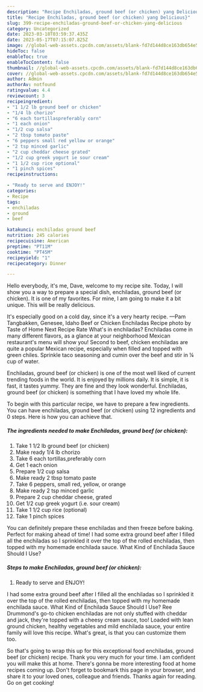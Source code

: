 ```yaml
---
description: "Recipe Enchiladas, ground beef (or chicken) yang Delicious}"
title: "Recipe Enchiladas, ground beef (or chicken) yang Delicious}"
slug: 399-recipe-enchiladas-ground-beef-or-chicken-yang-delicious
category: Uncategorized
date: 2023-03-18T03:59:37.435Z
date: 2023-05-17T07:15:07.825Z
image: //global-web-assets.cpcdn.com/assets/blank-fd7d144d8ce163db654e5a02c40b08a2775adb7897d16e4062681dc7e1b2800f.png
hideToc: false
enableToc: true
enableTocContent: false
thumbnail: //global-web-assets.cpcdn.com/assets/blank-fd7d144d8ce163db654e5a02c40b08a2775adb7897d16e4062681dc7e1b2800f.png
cover: //global-web-assets.cpcdn.com/assets/blank-fd7d144d8ce163db654e5a02c40b08a2775adb7897d16e4062681dc7e1b2800f.png
author: Admin
authorAv: notfound
ratingvalue: 4.4
reviewcount: 3
recipeingredient:
- "1 1/2 lb ground beef or chicken"
- "1/4 lb chorizo"
- "6 each tortillaspreferably corn"
- "1 each onion"
- "1/2 cup salsa"
- "2 tbsp tomato paste"
- "6 peppers small red yellow or orange"
- "2 tsp minced garlic"
- "2 cup cheddar cheese grated"
- "1/2 cup greek yogurt ie sour cream"
- "1 1/2 cup rice optional"
- "1 pinch spices"
recipeinstructions:

- "Ready to serve and ENJOY!"
categories:
- Recipe
tags:
- enchiladas
- ground
- beef

katakunci: enchiladas ground beef 
nutrition: 245 calories
recipecuisine: American
preptime: "PT11M"
cooktime: "PT45M"
recipeyield: "1"
recipecategory: Dinner

---
```



Hello everybody, it's me, Dave, welcome to my recipe site. Today, I will show you a way to prepare a special dish, enchiladas, ground beef (or chicken). It is one of my favorites. For mine, I am going to make it a bit unique. This will be really delicious.

It&#39;s especially good on a cold day, since it&#39;s a very hearty recipe. —Pam Tangbakken, Genesee, Idaho Beef or Chicken Enchiladas Recipe photo by Taste of Home Next Recipe Rate What&#39;s in enchiladas? Enchiladas come in many different flavors, as a glance at your neighborhood Mexican restaurant&#39;s menu will show you! Second to beef, chicken enchiladas are quite a popular Mexican recipe, especially when filled and topped with green chiles. Sprinkle taco seasoning and cumin over the beef and stir in ¼ cup of water.

Enchiladas, ground beef (or chicken) is one of the most well liked of current trending foods in the world. It is enjoyed by millions daily. It is simple, it is fast, it tastes yummy. They are fine and they look wonderful. Enchiladas, ground beef (or chicken) is something that I have loved my whole life.


To begin with this particular recipe, we have to prepare a few ingredients. You can have enchiladas, ground beef (or chicken) using 12 ingredients and 0 steps. Here is how you can achieve that.

<!--inarticleads1-->

##### The ingredients needed to make Enchiladas, ground beef (or chicken):

1. Take 1 1/2 lb ground beef (or chicken)
1. Make ready 1/4 lb chorizo
1. Take 6 each tortillas,preferably corn
1. Get 1 each onion
1. Prepare 1/2 cup salsa
1. Make ready 2 tbsp tomato paste
1. Take 6 peppers, small red, yellow, or orange
1. Make ready 2 tsp minced garlic
1. Prepare 2 cup cheddar cheese, grated
1. Get 1/2 cup greek yogurt (i.e. sour cream)
1. Take 1 1/2 cup rice (optional)
1. Take 1 pinch spices


You can definitely prepare these enchiladas and then freeze before baking. Perfect for making ahead of time! I had some extra ground beef after I filled all the enchiladas so I sprinkled it over the top of the rolled enchiladas, then topped with my homemade enchilada sauce. What Kind of Enchilada Sauce Should I Use? 

<!--inarticleads2-->

##### Steps to make Enchiladas, ground beef (or chicken):


1. Ready to serve and ENJOY!

I had some extra ground beef after I filled all the enchiladas so I sprinkled it over the top of the rolled enchiladas, then topped with my homemade enchilada sauce. What Kind of Enchilada Sauce Should I Use? Ree Drummond&#39;s go-to chicken enchiladas are not only stuffed with cheddar and jack, they&#39;re topped with a cheesy cream sauce, too! Loaded with lean ground chicken, healthy vegetables and mild enchilada sauce, your entire family will love this recipe. What&#39;s great, is that you can customize them too. 

So that's going to wrap this up for this exceptional food enchiladas, ground beef (or chicken) recipe. Thank you very much for your time. I am confident you will make this at home. There's gonna be more interesting food at home recipes coming up. Don't forget to bookmark this page in your browser, and share it to your loved ones, colleague and friends. Thanks again for reading. Go on get cooking!

